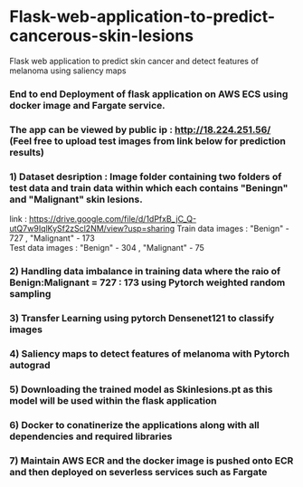 

# Flask-web-application-to-predict-cancerous-skin-lesions

Flask web application to predict skin cancer and detect features of  melanoma using saliency maps 

### End  to end  Deployment of flask application on AWS ECS using docker image and  Fargate service. 

### The app can be viewed by public ip :  http://18.224.251.56/  (Feel free to upload test images from link below for prediction results) 

### 1)  Dataset desription : Image folder containing two folders of test data and train data within which each contains "Beningn" and "Malignant" skin lesions.
link : https://drive.google.com/file/d/1dPfxB_jC_Q-utQ7w9IqlKySf2zScl2NM/view?usp=sharing
Train data images : "Benign" - 727  , "Malignant" - 173      
Test data images : "Benign" - 304 , "Malignant" - 75


### 2) Handling data imbalance in training data where the raio of Benign:Malignant  = 727 : 173 using  Pytorch weighted random sampling 

### 3) Transfer Learning using pytorch Densenet121 to classify images 

### 4) Saliency maps to detect features of melanoma with Pytorch autograd

### 5) Downloading  the trained model as Skinlesions.pt as this model will be used within the flask application  

### 6) Docker to conatinerize the applications along with all dependencies and required libraries

### 7) Maintain AWS ECR and the docker image is pushed onto ECR and then deployed on severless services such as Fargate
